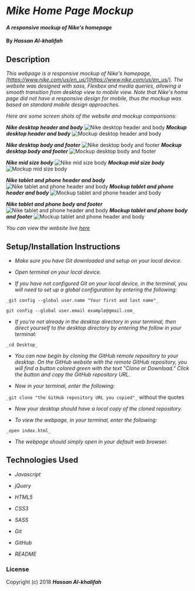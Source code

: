# _Mike Home Page Mockup_

#### _A responsive mockup of Nike's homepage_

#### By _**Hassan Al-khalifah**_

## Description

_This webpage is a responsive mockup of Nike's homepage, [https://www.nike.com/us/en_us/](https://www.nike.com/us/en_us/). The website was designed with sass, Flexbox and media queries, allowing a smooth transition from desktop view to mobile view. Note that Nike's home page did not have a responsive design for mobile, thus the mockup was based on standard mobile design approaches._

_Here are some screen shots of the website and mockup comparisons:_

**_Nike desktop header and body_**
![Nike desktop header and body](img/nike-desktop-header-and-body.PNG)
**_Mockup desktop header and body_**
![Mockup desktop header and body](img/mockup-desktop-header-and-body.PNG)

**_Nike desktop body and footer_**
![Nike desktop body and footer](img/nike-desktop-body-and-footer.PNG)
**_Mockup desktop body and footer_**
![Mockup desktop body and footer](img/mockup-desktop-body-and-footer.PNG)

**_Nike mid size body_**
![Nike mid size body](img/nike-mid-size-body.PNG)
**_Mockup mid size body_**
![Mockup mid size body](img/mockup-mid-size-body.PNG)

**_Nike tablet and phone header and body_**
![Nike tablet and phone header and body](img/nike-tablet-and-phone-header-and-body.PNG)
**_Mockup tablet and phone header and body_**
![Mockup tablet and phone header and body](img/mockup-tablet-and-phone-header-and-body.PNG)

**_Nike tablet and phone body and footer_**
![Nike tablet and phone header and body](img/nike-tablet-and-phone-body-and-footer.PNG)
**_Mockup tablet and phone body and footer_**
![Mockup tablet and phone header and body](img/mockup-tablet-and-phone-body-and-footer.PNG)

_You can view the website live [*here*](https://hassan-a-alkhalifah.github.io/nike-home-page-mockup/)_


## Setup/Installation Instructions

* _Make sure you have Git downloaded and setup on your local device._

* _Open terminal on your local device._

* _If you have not configured Git on your local device, in the terminal, you will need to set up a global configuration by entering the following:_

```
_git config --global user.name "Your first and last name"_

git config --global user.email example@gmail.com_
```
* _If you're not already in the desktop directory in your terminal, then direct yourself to the desktop directory by entering the follow in your terminal:_

`_cd Desktop_`

* _You can now begin by cloning the GitHub remote repository to your desktop. On the GitHub website with the remote GitHub repository, you will find a button colored green with the text "Clone or Download." Click the button and copy the GitHub repository URL._

* _Now in your terminal, enter the following:_

`_git clone "the GitHub repository URL you copied"_` without the quotes

* _Now your desktop should have a local copy of the cloned repository._

* _To view the webpage, in your terminal, enter the following:_

`_open index.html_`

* _The webpage should simply open in your default web browser._

## Technologies Used

* _Javascript_

* _jQuery_

* _HTML5_

* _CSS3_

* _SASS_

* _Git_

* _GitHub_

* _README_

### License

Copyright (c) 2018 **_Hassan Al-khalifah_**

